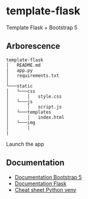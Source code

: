 # template-flask
Template Flask + Bootstrap 5



## Arborescence

```
template-flask
│   README.md
|   app.py
│   requirements.txt    
│
└───static
│   └───css
│       │   style.css
│   └───js
│       │   script.js
│   └───templates
│       │   index.html
│   └───img
│       | 
|
```
 


Launch the app



## Documentation 

+ [Documentation Bootstrap 5](https://getbootstrap.com/docs/5.0/getting-started/introduction/) 
+ [Documentation Flask](https://flask.palletsprojects.com/en/2.0.x/) 
+ [Cheat sheet Python venv](https://aaronlelevier.github.io/virtualenv-cheatsheet/) 

